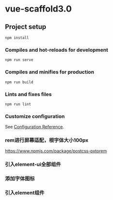 # vue-scaffold3.0

## Project setup
```
npm install
```

### Compiles and hot-reloads for development
```
npm run serve
```

### Compiles and minifies for production
```
npm run build
```

### Lints and fixes files
```
npm run lint
```

### Customize configuration
See [Configuration Reference](https://cli.vuejs.org/config/).


### rem进行屏幕适配，根字体大小100px
https://www.npmjs.com/package/postcss-pxtorem

### 引入element-ui全部组件
### 添加字体图标
### 引入element组件


